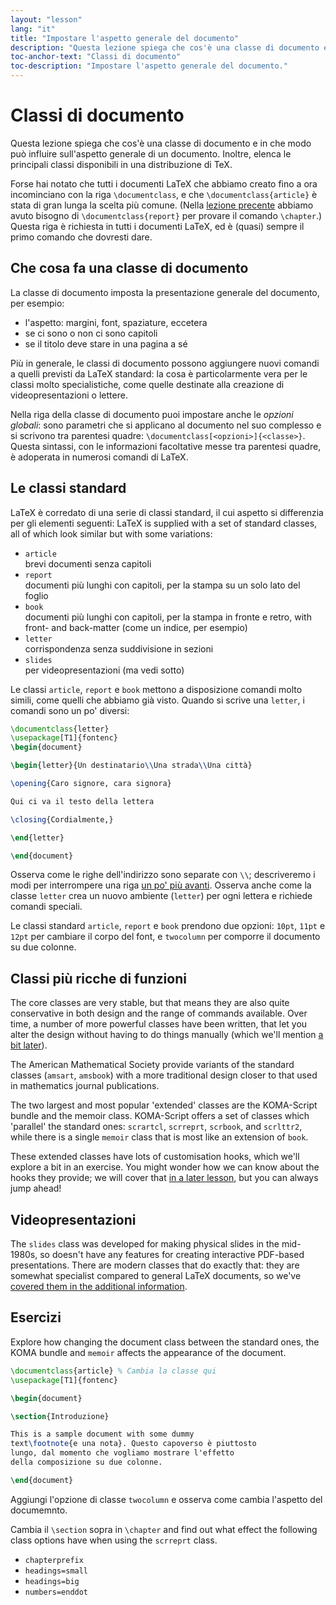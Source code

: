 ```yaml
---
layout: "lesson"
lang: "it"
title: "Impostare l'aspetto generale del documento"
description: "Questa lezione spiega che cos'è una classe di documento e in che modo può influire sull'aspetto di un documento, ed elenca le principali classi disponibili in una distribuzione di TeX."
toc-anchor-text: "Classi di documento"
toc-description: "Impostare l'aspetto generale del documento."
---
```


# Classi di documento

<span
  class="summary">Questa lezione spiega che cos'è una classe di documento e in che modo può influire sull'aspetto generale di un documento. Inoltre, elenca le principali classi disponibili in una distribuzione di TeX.</span>

Forse hai notato che tutti i documenti LaTeX che abbiamo creato fino a ora
incominciano con la riga `\documentclass`, e che `\documentclass{article}` 
è stata di gran lunga la scelta più comune. (Nella [lezione precente](lesson-04)
abbiamo avuto bisogno di `\documentclass{report}` per provare
il comando `\chapter`.) Questa riga è richiesta in tutti i documenti LaTeX, 
ed è (quasi) sempre il primo comando che dovresti dare.

## Che cosa fa una classe di documento

La classe di documento imposta la presentazione generale del documento, per esempio:

- l'aspetto: margini, font, spaziature, eccetera
- se ci sono o non ci sono capitoli
- se il titolo deve stare in una pagina a sé

Più in generale, le classi di documento possono aggiungere nuovi comandi
a quelli previsti da LaTeX standard: la cosa è particolarmente vera per 
le classi molto specialistiche, come quelle destinate alla creazione
di videopresentazioni o lettere.

Nella riga della classe di documento puoi impostare anche le _opzioni globali_: 
sono parametri che si applicano al documento nel suo complesso e si
scrivono tra parentesi quadre: `\documentclass[<opzioni>]{<classe>}`. 
Questa sintassi, con le informazioni facoltative
messe tra parentesi quadre, è adoperata in numerosi comandi di LaTeX.

## Le classi standard

LaTeX è corredato di una serie di classi standard, il cui aspetto si differenzia
per gli elementi seguenti:
LaTeX is supplied with a set of standard classes, all of which look similar
but with some variations:

- `article`  
  brevi documenti senza capitoli
- `report`  
  documenti più lunghi con capitoli, per la stampa su un solo lato del foglio
- `book`  
  documenti più lunghi con capitoli, per la stampa in fronte e retro, with front- and
  back-matter (come un indice, per esempio)
- `letter`  
  corrispondenza senza suddivisione in sezioni
- `slides`  
  per videopresentazioni (ma vedi sotto)

Le classi `article`, `report` e `book` mettono a disposizione comandi molto simili,
come quelli che abbiamo già visto. Quando si scrive una `letter`, i comandi 
sono un po' diversi:

```latex
\documentclass{letter}
\usepackage[T1]{fontenc}
\begin{document}

\begin{letter}{Un destinatario\\Una strada\\Una città}

\opening{Caro signore, cara signora}

Qui ci va il testo della lettera

\closing{Cordialmente,}

\end{letter}

\end{document}
```

Osserva come le righe dell'indirizzo sono separate con ``\\``; descriveremo
i modi per interrompere una riga [un po' più avanti](lesson-11). 
Osserva anche come la classe `letter` crea un nuovo ambiente (`letter`) per ogni lettera 
e richiede comandi speciali.

Le classi standard `article`, `report` e `book` prendono due opzioni: `10pt`,
`11pt` e `12pt` per cambiare il corpo del font, e `twocolumn` per comporre
il documento su due colonne.

## Classi più ricche di funzioni

The core classes are very stable, but that means they are also quite
conservative in both design and the range of commands available. Over time, a
number of more powerful classes have been written, that let you alter the design
without having to do things manually (which we'll mention [a bit
later](lesson-11)).

The American Mathematical Society provide variants of the standard
classes (`amsart`, `amsbook`) with a more traditional design closer to
that used in mathematics journal publications.

The two largest and most popular 'extended' classes are the KOMA-Script bundle
and the memoir class. KOMA-Script offers a set of classes which 'parallel' the
standard ones: `scrartcl`, `scrreprt`, `scrbook`, and `scrlttr2`, while there is
a single `memoir` class that is most like an extension of `book`.

These extended classes have lots of customisation hooks, which we'll explore a
bit in an exercise. You might wonder how we can know about the hooks they
provide; we will cover that [in a later lesson](lesson-16), but you can always
jump ahead!

## Videopresentazioni

The `slides` class was developed for making physical slides in the mid-1980s, so
doesn't have any features for creating interactive PDF-based presentations.
There are modern classes that do exactly that: they are somewhat specialist
compared to general LaTeX documents, so we've [covered them in the additional
information](more-05).

## Esercizi

Explore how changing the document class between the standard ones, the KOMA
bundle and `memoir` affects the appearance of the document.

```latex
\documentclass{article} % Cambia la classe qui
\usepackage[T1]{fontenc}

\begin{document}

\section{Introduzione}

This is a sample document with some dummy
text\footnote{e una nota}. Questo capoverso è piuttosto
lungo, dal momento che vogliamo mostrare l'effetto
della composizione su due colonne.

\end{document}
```

Aggiungi l'opzione di classe `twocolumn` e osserva come cambia l'aspetto del documemnto.

Cambia il `\section` sopra in `\chapter` and find out what effect the
following class options have when using the `scrreprt` class.

- `chapterprefix`
- `headings=small`
- `headings=big`
- `numbers=enddot`
